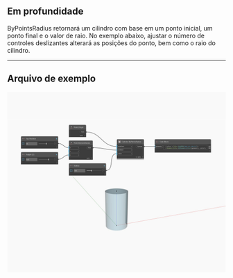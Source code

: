 ## Em profundidade
ByPointsRadius retornará um cilindro com base em um ponto inicial, um ponto final e o valor de raio. No exemplo abaixo, ajustar o número de controles deslizantes alterará as posições do ponto, bem como o raio do cilindro.
___
## Arquivo de exemplo

![ByPointsRadius](./Autodesk.DesignScript.Geometry.Cylinder.ByPointsRadius_img.jpg)

